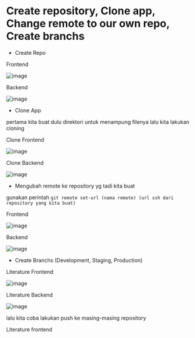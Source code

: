 # Create repository, Clone app, Change remote to our own repo, Create branchs

- Create Repo

Frontend



![image](https://user-images.githubusercontent.com/18206510/192412756-90e85482-ba37-4093-9cc3-556718d1d978.png)



Backend



![image](https://user-images.githubusercontent.com/18206510/192412925-601df4c0-8761-4b1a-a786-a2e67f2cff09.png)



- Clone App 


pertama kita buat dulu direktori untuk menampung filenya lalu kita lakukan cloning 


Clone Frontend 



![image](https://user-images.githubusercontent.com/18206510/192414456-06086c17-cf50-4423-8d1b-29780b57194f.png)



Clone Backend



![image](https://user-images.githubusercontent.com/18206510/192414629-e9bad51f-bc87-4b13-abb0-1d659609770d.png)




- Mengubah remote ke repository yg tadi kita buat 



gunakan perintah ```git remote set-url (nama remote) (url ssh dari repository yang kita buat)```



Frontend 


![image](https://user-images.githubusercontent.com/18206510/192415667-69c07630-9587-4136-abf5-dabb380b9f5c.png)



Backend 



![image](https://user-images.githubusercontent.com/18206510/192415793-fe760438-c3f2-46c3-8474-ad5412acbf30.png)



- Create Branchs (Development, Staging, Production)


Literature Frontend



![image](https://user-images.githubusercontent.com/18206510/192416796-52571ce8-18ad-4997-8fca-db2bcf38abf7.png)




Literature Backend




![image](https://user-images.githubusercontent.com/18206510/192416966-8e988f4c-31c6-42e5-9fc9-665e15f6b607.png)




lalu kita coba lakukan push ke masing-masing repository



Literature frontend






























